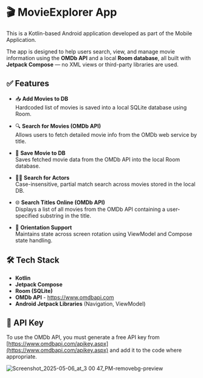 # 🎬 MovieExplorer App

This is a Kotlin-based Android application developed as part of the Mobile Application.

The app is designed to help users search, view, and manage movie information using the **OMDb API** and a local **Room database**, all built with **Jetpack Compose** — no XML views or third-party libraries are used.

## ✅ Features

- 📥 **Add Movies to DB**  
  Hardcoded list of movies is saved into a local SQLite database using Room.

- 🔍 **Search for Movies (OMDb API)**  
  Allows users to fetch detailed movie info from the OMDb web service by title.

- 💾 **Save Movie to DB**  
  Saves fetched movie data from the OMDb API into the local Room database.

- 🧑‍🎤 **Search for Actors**  
  Case-insensitive, partial match search across movies stored in the local DB.

- 🌐 **Search Titles Online (OMDb API)**  
  Displays a list of all movies from the OMDb API containing a user-specified substring in the title.

- 🔁 **Orientation Support**  
  Maintains state across screen rotation using ViewModel and Compose state handling.

## 🛠️ Tech Stack

- **Kotlin**
- **Jetpack Compose**
- **Room (SQLite)**
- **OMDb API** - https://www.omdbapi.com
- **Android Jetpack Libraries** (Navigation, ViewModel)

## 🔐 API Key

To use the OMDb API, you must generate a free API key from [https://www.omdbapi.com/apikey.aspx](https://www.omdbapi.com/apikey.aspx) and add it to the code where appropriate.



![Screenshot_2025-05-06_at_3 00 47_PM-removebg-preview](https://github.com/user-attachments/assets/8686b47f-e794-4887-b10e-bfcadf65b2a2)


